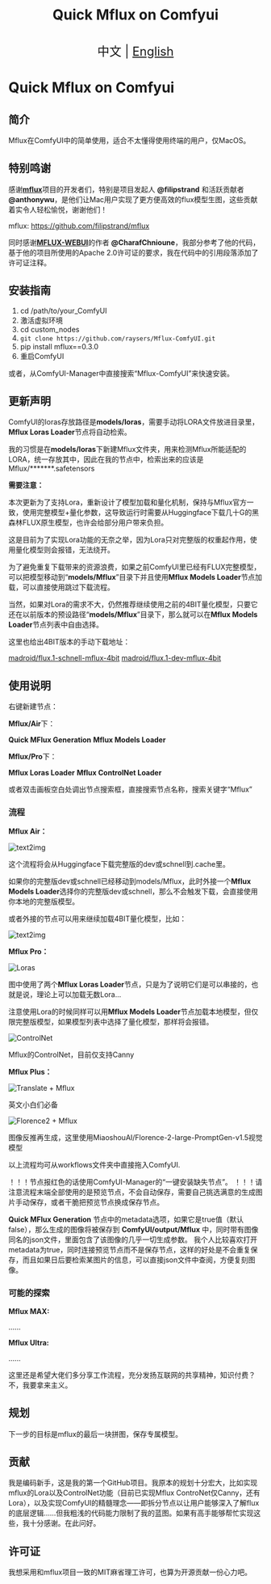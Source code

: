 <h1 align="center">Quick Mflux on Comfyui</h1>

<p align="center">
    <br> <font size=5>中文 | <a href="README.md">English</a></font>
</p>


# Quick Mflux on Comfyui

## 简介
Mflux在ComfyUI中的简单使用，适合不太懂得使用终端的用户，仅MacOS。

## 特别鸣谢

感谢[**mflux**](https://github.com/filipstrand/mflux)项目的开发者们，特别是项目发起人 **@filipstrand** 和活跃贡献者 **@anthonywu**，是他们让Mac用户实现了更方便高效的flux模型生图，这些贡献着实令人轻松愉悦，谢谢他们！

mflux:
https://github.com/filipstrand/mflux

同时感谢[**MFLUX-WEBUI**](https://github.com/CharafChnioune/MFLUX-WEBUI)的作者 **@CharafChnioune**，我部分参考了他的代码，基于他的项目所使用的Apache 2.0许可证的要求，我在代码中的引用段落添加了许可证注释。

## 安装指南
1. cd /path/to/your_ComfyUI
2. 激活虚拟环境
3. cd custom_nodes
4. `git clone https://github.com/raysers/Mflux-ComfyUI.git`
5. pip install mflux==0.3.0
6. 重启ComfyUI

或者，从ComfyUI-Manager中直接搜索“Mflux-ComfyUI”来快速安装。

## 更新声明

ComfyUI的loras存放路径是**models/loras**，需要手动将LORA文件放进目录里，**Mflux Loras Loader**节点将自动检索。

我的习惯是在**models/loras**下新建Mflux文件夹，用来检测Mflux所能适配的LORA，统一存放其中，因此在我的节点中，检索出来的应该是Mflux/*******.safetensors

**需要注意：**

本次更新为了支持Lora，重新设计了模型加载和量化机制，保持与Mflux官方一致，使用完整模型+量化参数，这导致运行时需要从Huggingface下载几十G的黑森林FLUX原生模型，也许会给部分用户带来负担。

这是目前为了实现Lora功能的无奈之举，因为Lora只对完整版的权重起作用，使用量化模型则会报错，无法绕开。

为了避免重复下载带来的资源浪费，如果之前ComfyUI里已经有FLUX完整模型，可以把模型移动到“**models/Mflux**”目录下并且使用**Mflux Models Loader**节点加载，可以直接使用跳过下载流程。

当然，如果对Lora的需求不大，仍然推荐继续使用之前的4BIT量化模型，只要它还在以前版本的预设路径“**models/Mflux**”目录下，那么就可以在**Mflux Models Loader**节点列表中自由选择。

这里也给出4BIT版本的手动下载地址：

[madroid/flux.1-schnell-mflux-4bit](https://huggingface.co/madroid/flux.1-schnell-mflux-4bit)
[madroid/flux.1-dev-mflux-4bit](https://huggingface.co/madroid/flux.1-dev-mflux-4bit)

## 使用说明

右键新建节点：

**Mflux/Air**下：

**Quick MFlux Generation**
**Mflux Models Loader**

**Mflux/Pro**下：

**Mflux Loras Loader**
**Mflux ControlNet Loader**

或者双击画板空白处调出节点搜索框，直接搜索节点名称，搜索关键字“Mflux”

### 流程

**Mflux Air：**

![text2img](examples/Air.png)



这个流程将会从Huggingface下载完整版的dev或schnell到.cache里。

如果你的完整版dev或schnell已经移动到models/Mflux，此时外接一个**Mflux Models Loader**选择你的完整版dev或schnell，那么不会触发下载，会直接使用你本地的完整版模型。

或者外接的节点可以用来继续加载4BIT量化模型，比如：

![text2img](examples/Air_Local_models.png)


**Mflux Pro：**

![Loras](examples/Pro_Loras.png)

图中使用了两个**Mflux Loras Loader**节点，只是为了说明它们是可以串接的，也就是说，理论上可以加载无数Lora...

注意使用Lora的时候同样可以用**Mflux Models Loader**节点加载本地模型，但仅限完整版模型，如果模型列表中选择了量化模型，那样将会报错。



![ControlNet](examples/Pro_ControlNet.png)

Mflux的ControlNet，目前仅支持Canny



**Mflux Plus：**

![Translate + Mflux](examples/Plus1.png)

英文小白们必备



![Florence2 + Mflux](examples/Plus2.png)

图像反推再生成，这里使用MiaoshouAI/Florence-2-large-PromptGen-v1.5视觉模型

以上流程均可从workflows文件夹中直接拖入ComfyUI.



！！！节点报红色的话使用ComfyUI-Manager的“一键安装缺失节点”。
！！！请注意流程末端全部使用的是预览节点，不会自动保存，需要自己挑选满意的生成图片手动保存，或者干脆把预览节点换成保存节点。

 **Quick MFlux Generation** 节点中的metadata选项，如果它是true值（默认false），那么生成的图像将被保存到 **ComfyUI/output/Mflux** 中，同时带有图像同名的json文件，里面包含了该图像的几乎一切生成参数。
 我个人比较喜欢打开metadata为true，同时连接预览节点而不是保存节点，这样的好处是不会重复保存，而且如果日后要检索某图片的信息，可以直接json文件中查阅，方便复刻图像。

### 可能的探索

**Mflux MAX:**

......

**Mflux Ultra:**

......

这里还是希望大佬们多分享工作流程，充分发扬互联网的共享精神，知识付费？不，我要拿来主义。

## 规划

下一步的目标是mflux的最后一块拼图，保存专属模型。

## 贡献
我是编码新手，这是我的第一个GitHub项目。我原本的规划十分宏大，比如实现mflux的Lora以及ControlNet功能（目前已实现Mflux ControNet仅Canny，还有Lora），以及实现ComfyUI的精髓理念——即拆分节点以让用户能够深入了解flux的底层逻辑……但我粗浅的代码能力限制了我的蓝图。如果有高手能够帮忙实现这些，我十分感谢。在此问好。

## 许可证
我想采用和mflux项目一致的MIT麻省理工许可，也算为开源贡献一份心力吧。